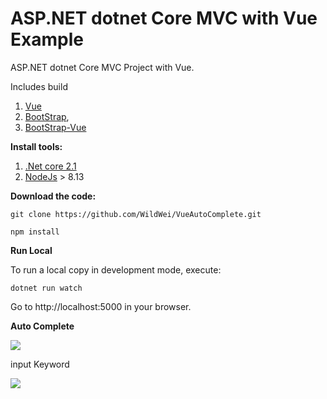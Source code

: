 
ASP.NET dotnet Core MVC with Vue Example
=================

ASP.NET dotnet Core MVC Project with Vue.

Includes build 
1. [Vue](https://vuejs.org/)
2. [BootStrap](https://getbootstrap.com/), 
3. [BootStrap-Vue](https://bootstrap-vue.js.org/)


**Install tools:**

1. [.Net core 2.1](https://dotnet.microsoft.com/download)
2. [NodeJs](https://nodejs.org/en/) > 8.13


**Download the code:**

```
git clone https://github.com/WildWei/VueAutoComplete.git
```

```
npm install
```

**Run Local**

To run a local copy in development mode, execute:
```
dotnet run watch
```
Go to http://localhost:5000 in your browser.

**Auto Complete**

<img src="https://i.imgur.com/6LUPlR0.jpg">

input Keyword

<img src="https://i.imgur.com/KLdD7nd.jpg">
